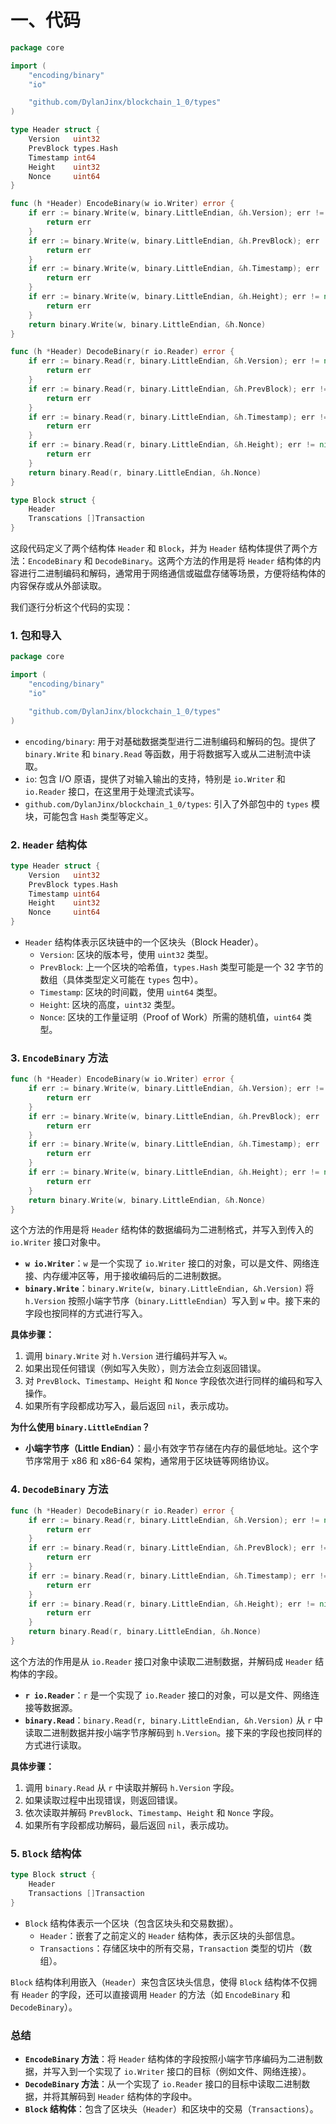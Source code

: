 # 一、代码

```go
package core

import (
	"encoding/binary"
	"io"

	"github.com/DylanJinx/blockchain_1_0/types"
)

type Header struct {
	Version   uint32
	PrevBlock types.Hash
	Timestamp int64
	Height    uint32
	Nonce     uint64
}

func (h *Header) EncodeBinary(w io.Writer) error {
	if err := binary.Write(w, binary.LittleEndian, &h.Version); err != nil {
		return err
	}
	if err := binary.Write(w, binary.LittleEndian, &h.PrevBlock); err != nil {
		return err
	}
	if err := binary.Write(w, binary.LittleEndian, &h.Timestamp); err != nil {
		return err
	}
	if err := binary.Write(w, binary.LittleEndian, &h.Height); err != nil {
		return err
	}
	return binary.Write(w, binary.LittleEndian, &h.Nonce)
}

func (h *Header) DecodeBinary(r io.Reader) error {
	if err := binary.Read(r, binary.LittleEndian, &h.Version); err != nil {
		return err
	}
	if err := binary.Read(r, binary.LittleEndian, &h.PrevBlock); err != nil {
		return err
	}
	if err := binary.Read(r, binary.LittleEndian, &h.Timestamp); err != nil {
		return err
	}
	if err := binary.Read(r, binary.LittleEndian, &h.Height); err != nil {
		return err
	}
	return binary.Read(r, binary.LittleEndian, &h.Nonce)
}

type Block struct {
	Header
	Transcations []Transaction
}
```

这段代码定义了两个结构体 `Header` 和 `Block`，并为 `Header` 结构体提供了两个方法：`EncodeBinary` 和 `DecodeBinary`。这两个方法的作用是将 `Header` 结构体的内容进行二进制编码和解码，通常用于网络通信或磁盘存储等场景，方便将结构体的内容保存或从外部读取。

我们逐行分析这个代码的实现：

### 1. 包和导入

```go
package core

import (
	"encoding/binary"
	"io"

	"github.com/DylanJinx/blockchain_1_0/types"
)
```

- `encoding/binary`: 用于对基础数据类型进行二进制编码和解码的包。提供了 `binary.Write` 和 `binary.Read` 等函数，用于将数据写入或从二进制流中读取。
- `io`: 包含 I/O 原语，提供了对输入输出的支持，特别是 `io.Writer` 和 `io.Reader` 接口，在这里用于处理流式读写。
- `github.com/DylanJinx/blockchain_1_0/types`: 引入了外部包中的 `types` 模块，可能包含 `Hash` 类型等定义。

### 2. `Header` 结构体

```go
type Header struct {
	Version   uint32
	PrevBlock types.Hash
	Timestamp uint64
	Height    uint32
	Nonce     uint64
}
```

- `Header` 结构体表示区块链中的一个区块头（Block Header）。
  - `Version`: 区块的版本号，使用 `uint32` 类型。
  - `PrevBlock`: 上一个区块的哈希值，`types.Hash` 类型可能是一个 32 字节的数组（具体类型定义可能在 `types` 包中）。
  - `Timestamp`: 区块的时间戳，使用 `uint64` 类型。
  - `Height`: 区块的高度，`uint32` 类型。
  - `Nonce`: 区块的工作量证明（Proof of Work）所需的随机值，`uint64` 类型。

### 3. `EncodeBinary` 方法

```go
func (h *Header) EncodeBinary(w io.Writer) error {
	if err := binary.Write(w, binary.LittleEndian, &h.Version); err != nil {
		return err
	}
	if err := binary.Write(w, binary.LittleEndian, &h.PrevBlock); err != nil {
		return err
	}
	if err := binary.Write(w, binary.LittleEndian, &h.Timestamp); err != nil {
		return err
	}
	if err := binary.Write(w, binary.LittleEndian, &h.Height); err != nil {
		return err
	}
	return binary.Write(w, binary.LittleEndian, &h.Nonce)
}
```

这个方法的作用是将 `Header` 结构体的数据编码为二进制格式，并写入到传入的 `io.Writer` 接口对象中。

- **`w io.Writer`**：`w` 是一个实现了 `io.Writer` 接口的对象，可以是文件、网络连接、内存缓冲区等，用于接收编码后的二进制数据。
- **`binary.Write`**：`binary.Write(w, binary.LittleEndian, &h.Version)` 将 `h.Version` 按照小端字节序（`binary.LittleEndian`）写入到 `w` 中。接下来的字段也按同样的方式进行写入。

**具体步骤：**

1. 调用 `binary.Write` 对 `h.Version` 进行编码并写入 `w`。
2. 如果出现任何错误（例如写入失败），则方法会立刻返回错误。
3. 对 `PrevBlock`、`Timestamp`、`Height` 和 `Nonce` 字段依次进行同样的编码和写入操作。
4. 如果所有字段都成功写入，最后返回 `nil`，表示成功。

**为什么使用 `binary.LittleEndian`？**

- **小端字节序（Little Endian）**：最小有效字节存储在内存的最低地址。这个字节序常用于 x86 和 x86-64 架构，通常用于区块链等网络协议。

### 4. `DecodeBinary` 方法

```go
func (h *Header) DecodeBinary(r io.Reader) error {
	if err := binary.Read(r, binary.LittleEndian, &h.Version); err != nil {
		return err
	}
	if err := binary.Read(r, binary.LittleEndian, &h.PrevBlock); err != nil {
		return err
	}
	if err := binary.Read(r, binary.LittleEndian, &h.Timestamp); err != nil {
		return err
	}
	if err := binary.Read(r, binary.LittleEndian, &h.Height); err != nil {
		return err
	}
	return binary.Read(r, binary.LittleEndian, &h.Nonce)
}
```

这个方法的作用是从 `io.Reader` 接口对象中读取二进制数据，并解码成 `Header` 结构体的字段。

- **`r io.Reader`**：`r` 是一个实现了 `io.Reader` 接口的对象，可以是文件、网络连接等数据源。
- **`binary.Read`**：`binary.Read(r, binary.LittleEndian, &h.Version)` 从 `r` 中读取二进制数据并按小端字节序解码到 `h.Version`。接下来的字段也按同样的方式进行读取。

**具体步骤：**

1. 调用 `binary.Read` 从 `r` 中读取并解码 `h.Version` 字段。
2. 如果读取过程中出现错误，则返回错误。
3. 依次读取并解码 `PrevBlock`、`Timestamp`、`Height` 和 `Nonce` 字段。
4. 如果所有字段都成功解码，最后返回 `nil`，表示成功。

### 5. `Block` 结构体

```go
type Block struct {
	Header
	Transactions []Transaction
}
```

- `Block` 结构体表示一个区块（包含区块头和交易数据）。
  - `Header`：嵌套了之前定义的 `Header` 结构体，表示区块的头部信息。
  - `Transactions`：存储区块中的所有交易，`Transaction` 类型的切片（数组）。

`Block` 结构体利用嵌入（`Header`）来包含区块头信息，使得 `Block` 结构体不仅拥有 `Header` 的字段，还可以直接调用 `Header` 的方法（如 `EncodeBinary` 和 `DecodeBinary`）。

### 总结

- **`EncodeBinary` 方法**：将 `Header` 结构体的字段按照小端字节序编码为二进制数据，并写入到一个实现了 `io.Writer` 接口的目标（例如文件、网络连接）。
- **`DecodeBinary` 方法**：从一个实现了 `io.Reader` 接口的目标中读取二进制数据，并将其解码到 `Header` 结构体的字段中。
- **`Block` 结构体**：包含了区块头（`Header`）和区块中的交易（`Transactions`）。
